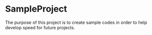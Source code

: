 # SampleProject
The purpose of this project is to create sample codes in order to help develop speed for future projects.